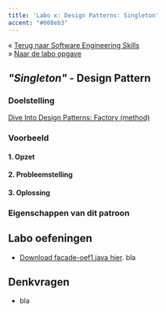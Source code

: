 ```yaml
---
title: 'Labo x: Design Patterns: Singleton'
accent: "#008eb3"
---
```

&laquo;&nbsp;[Terug naar Software Engineering Skills](/teaching/ses)<br/>
&raquo;&nbsp;[Naar de labo opgave](#oef)

## _"Singleton"_ - Design Pattern

### Doelstelling

[Dive Into Design Patterns: Factory (method)](https://sourcemaking.com/design_patterns/factory_method)

### Voorbeeld

#### 1. Opzet

#### 2. Probleemstelling

#### 3. Oplossing

### Eigenschappen van dit patroon

## <a name="oef"></a>Labo oefeningen

* [Download facade-oef1.java hier](/teaching/ses/facade-oef1.java). bla

## Denkvragen

* bla
